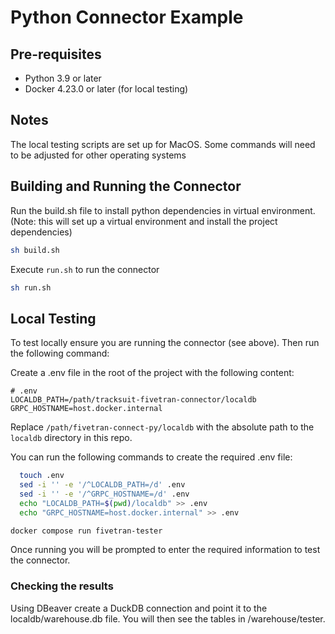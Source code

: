 # Python Connector Example

## Pre-requisites
- Python 3.9 or later
- Docker 4.23.0 or later (for local testing)

## Notes
The local testing scripts are set up for MacOS. Some commands will need to be adjusted for other operating systems 

## Building and Running the Connector

Run the build.sh file to install python dependencies in virtual environment. (Note: this will set up a virtual environment and install the project dependencies)
```bash
sh build.sh
```

Execute `run.sh` to run the connector
```bash
sh run.sh
```

## Local Testing
To test locally ensure you are running the connector (see above). Then run the following command:

Create a .env file in the root of the project with the following content:
```plaintext
# .env
LOCALDB_PATH=/path/tracksuit-fivetran-connector/localdb
GRPC_HOSTNAME=host.docker.internal
```
Replace `/path/fivetran-connect-py/localdb` with the absolute path to the `localdb` directory in this repo.

You can run the following commands to create the required .env file:
```bash
  touch .env
  sed -i '' -e '/^LOCALDB_PATH=/d' .env
  sed -i '' -e '/^GRPC_HOSTNAME=/d' .env
  echo "LOCALDB_PATH=$(pwd)/localdb" >> .env
  echo "GRPC_HOSTNAME=host.docker.internal" >> .env
```

```bash
docker compose run fivetran-tester
```

Once running you will be prompted to enter the required information to test the connector.

### Checking the results

Using DBeaver create a DuckDB connection and point it to the localdb/warehouse.db file. You will then see the tables in /warehouse/tester.